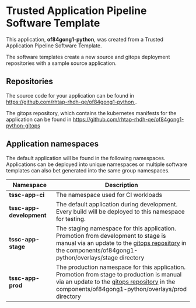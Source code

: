 # Trusted Application Pipeline Software Template

This application, **of84gong1-python**, was created from a Trusted Application Pipeline Software Template.

The software templates create a new source and gitops deployment repositories with a sample source application. 

## Repositories

The source code for your application can be found in [https://github.com/rhtap-rhdh-qe/of84gong1-python ](https://github.com/rhtap-rhdh-qe/of84gong1-python ).
 
The gitops repository, which contains the kubernetes manifests for the application can be found in 
[https://github.com/rhtap-rhdh-qe/of84gong1-python-gitops ](https://github.com/rhtap-rhdh-qe/of84gong1-python-gitops ) 

## Application namespaces 

The default application will be found in the following namespaces. Applications can be deployed into unique namespaces or multiple software templates can also bet generated into the same group namespaces.  

|  Namespace   |  Description   |  
| -------- | -------- |
| **tssc-app-ci** | The namespace used for CI workloads |
| **tssc-app-development** | The default application during development. Every build will be deployed to this namespace for testing. |
| **tssc-app-stage** | The staging namespace for this application. Promotion from development to stage is manual via an update to the [gitops repository](https://github.com/rhtap-rhdh-qe/of84gong1-python-gitops ) in the components/of84gong1-python/overlays/stage directory |
| **tssc-app-prod** | The production namespace for this application. Promotion from stage to production is manual via an update to the [gitops repository](https://github.com/rhtap-rhdh-qe/of84gong1-python-gitops ) in the components/of84gong1-python/overlays/prod directory |